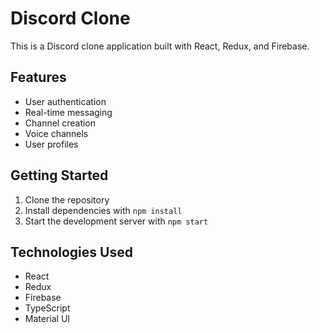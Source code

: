 # Discord Clone

This is a Discord clone application built with React, Redux, and Firebase.

## Features
- User authentication
- Real-time messaging
- Channel creation
- Voice channels
- User profiles

## Getting Started
1. Clone the repository
2. Install dependencies with `npm install`
3. Start the development server with `npm start`

## Technologies Used
- React
- Redux
- Firebase
- TypeScript
- Material UI 